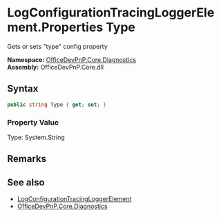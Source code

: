# LogConfigurationTracingLoggerElement.Properties Type
 Gets or sets "type" config property   

**Namespace:** [OfficeDevPnP.Core.Diagnostics](OfficeDevPnP.Core.Diagnostics.md)  
**Assembly:** OfficeDevPnP.Core.dll  
## Syntax
```C#
public string Type { get; set; }
```

### Property Value
Type: System.String  

## Remarks
  
## See also
- [LogConfigurationTracingLoggerElement](OfficeDevPnP.Core.Diagnostics.LogConfigurationTracingLoggerElement.md) 
- [OfficeDevPnP.Core.Diagnostics](OfficeDevPnP.Core.Diagnostics.md) 
